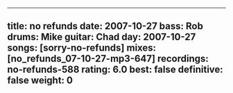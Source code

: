 
---
title: no refunds
date: 2007-10-27
bass:	Rob
drums:	Mike
guitar:	Chad
day: 2007-10-27
songs: [sorry-no-refunds]
mixes: [no_refunds_07-10-27-mp3-647]
recordings: no-refunds-588
rating: 6.0
best: false
definitive: false
weight: 0
---
